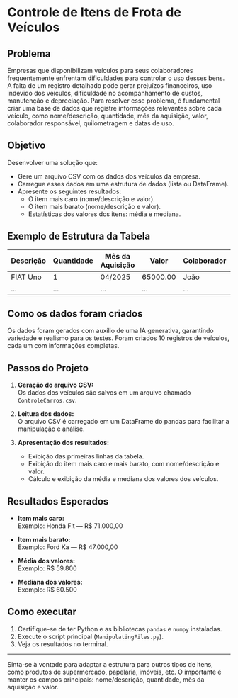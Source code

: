 # Controle de Itens de Frota de Veículos

## Problema

Empresas que disponibilizam veículos para seus colaboradores frequentemente enfrentam dificuldades para controlar o uso desses bens. A falta de um registro detalhado pode gerar prejuízos financeiros, uso indevido dos veículos, dificuldade no acompanhamento de custos, manutenção e depreciação. Para resolver esse problema, é fundamental criar uma base de dados que registre informações relevantes sobre cada veículo, como nome/descrição, quantidade, mês da aquisição, valor, colaborador responsável, quilometragem e datas de uso.

## Objetivo

Desenvolver uma solução que:
- Gere um arquivo CSV com os dados dos veículos da empresa.
- Carregue esses dados em uma estrutura de dados (lista ou DataFrame).
- Apresente os seguintes resultados:
  - O item mais caro (nome/descrição e valor).
  - O item mais barato (nome/descrição e valor).
  - Estatísticas dos valores dos itens: média e mediana.

## Exemplo de Estrutura da Tabela

| Descrição      | Quantidade | Mês da Aquisição | Valor    | Colaborador | Quilometragem Inicial | Quilometragem Final | Data de Retirada | Data de Devolução |
|----------------|------------|------------------|----------|-------------|----------------------|--------------------|------------------|-------------------|
| FIAT Uno       | 1          | 04/2025          | 65000.00 | João        | 12000                | 12500              | 10/08/2025       | 10/08/2025        |
| ...            | ...        | ...              | ...      | ...         | ...                  | ...                | ...              | ...               |

## Como os dados foram criados

Os dados foram gerados com auxílio de uma IA generativa, garantindo variedade e realismo para os testes. Foram criados 10 registros de veículos, cada um com informações completas.

## Passos do Projeto

1. **Geração do arquivo CSV:**  
   Os dados dos veículos são salvos em um arquivo chamado `ControleCarros.csv`.

2. **Leitura dos dados:**  
   O arquivo CSV é carregado em um DataFrame do pandas para facilitar a manipulação e análise.

3. **Apresentação dos resultados:**  
   - Exibição das primeiras linhas da tabela.
   - Exibição do item mais caro e mais barato, com nome/descrição e valor.
   - Cálculo e exibição da média e mediana dos valores dos veículos.

## Resultados Esperados

- **Item mais caro:**  
  Exemplo: Honda Fit — R$ 71.000,00

- **Item mais barato:**  
  Exemplo: Ford Ka — R$ 47.000,00

- **Média dos valores:**  
  Exemplo: R$ 59.800

- **Mediana dos valores:**  
  Exemplo: R$ 60.500

## Como executar

1. Certifique-se de ter Python e as bibliotecas `pandas` e `numpy` instaladas.
2. Execute o script principal (`ManipulatingFiles.py`).
3. Veja os resultados no terminal.

---

Sinta-se à vontade para adaptar a estrutura para outros tipos de itens, como produtos de supermercado, papelaria, imóveis, etc. O importante é manter os campos principais: nome/descrição, quantidade, mês da aquisição e valor.